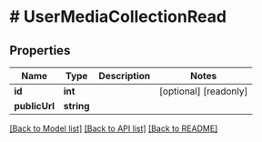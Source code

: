 # # UserMediaCollectionRead

## Properties

Name | Type | Description | Notes
------------ | ------------- | ------------- | -------------
**id** | **int** |  | [optional] [readonly]
**publicUrl** | **string** |  |

[[Back to Model list]](../../README.md#models) [[Back to API list]](../../README.md#endpoints) [[Back to README]](../../README.md)
